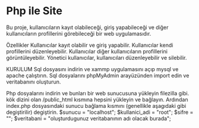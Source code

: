 # Php ile Site

Bu proje, kullanıcıların kayıt olabileceği, giriş yapabileceği ve diğer kullanıcıların profillerini görebileceği bir web uygulamasıdır.

Özellikler
Kullanıcılar kayıt olabilir ve giriş yapabilir.
Kullanıcılar kendi profillerini düzenleyebilir.
Kullanıcılar diğer kullanıcıların profillerini görüntüleyebilir.
Yönetici kullanıcılar, kullanıcıları düzenleyebilir ve silebilir.

KURULUM
Sql dosyasını indirin ve xammp uygulamasını açıp mysql ve apache çalıştırın.
Sql dosyalarını phpMyAdmin arayüzünden import edin ve veritabanını oluşturun.

Php dosyalarını indirin ve bunları bir web sunucusuna yükleyin filezilla gibi.
kök dizini olan /public_html kısmına hepsini yükleyin ve bağlayın.
Ardından index.php dosyasındaki sunucu bağlama kısmını (genellikle aşagıdaki gibi degiştirilir) degiştirin.
$sunucu = "localhost";
$kullanici_adi = "root";
$sifre = "";
$veritabani = "oluşturdugunuz veritabanının adı olacak burada";
